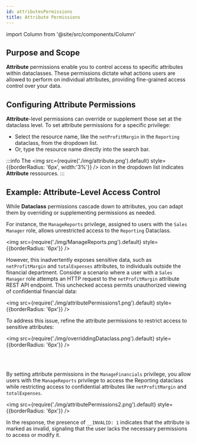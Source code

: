```yaml
---
id: attributesPermissions
title: Attribute Permissions
---
```


import Column from '@site/src/components/Column'   

## Purpose and Scope

**Attribute** permissions enable you to control access to specific attributes within dataclasses. These permissions dictate what actions users are allowed to perform on individual attributes, providing fine-grained access control over your data.

## Configuring Attribute Permissions 

**Attribute**-level permissions can override or supplement those set at the dataclass level. To set attribute permissions for a specific privilege:

- Select the resource name, like the `netProfitMargin` in the `Reporting` dataclass, from the dropdown list.
- Or, type the resource name directly into the search bar.

:::info
The <img src={require('./img/attribute.png').default} style={{borderRadius: '6px', width:'3%'}} /> icon in the dropdown list indicates **Attribute** ressources.
:::

## Example: Attribute-Level Access Control

While **Dataclass** permissions cascade down to attributes, you can adapt them by overriding or supplementing permissions as needed.

For instance, the `ManageReports` privilege, assigned to users with the `Sales Manager` role, allows unrestricted access to the `Reporting` Dataclass. 

<img src={require('./img/ManageReports.png').default} style={{borderRadius: '6px'}} />

However, this inadvertently exposes sensitive data, such as `netProfitMargin` and `totalExpenses` attributes, to individuals outside the financial department. Consider a scenario where a user with a `Sales Manager` role attempts an HTTP request to the `netProfitMargin` attribute REST API endpoint. This unchecked access permits unauthorized viewing of confidential financial data:

<img src={require('./img/attributePermissions1.png').default} style={{borderRadius: '6px'}} />

To address this issue, refine the attribute permissions to restrict access to sensitive attributes:

<img src={require('./img/overriddingDataclass.png').default} style={{borderRadius: '6px'}} />

<br/><br/>

By setting attribute permissions in the `ManageFinancials` privilege, you allow users with the `ManageReports` privilege to access the Reporting dataclass while restricting access to confidential attributes like `netProfitMargin` and `totalExpenses`.

<img src={require('./img/attributePermissions2.png').default} style={{borderRadius: '6px'}} />

In the response, the presence of `__INVALID: 1` indicates that the attribute is marked as invalid, signaling that the user lacks the necessary permissions to access or modify it.